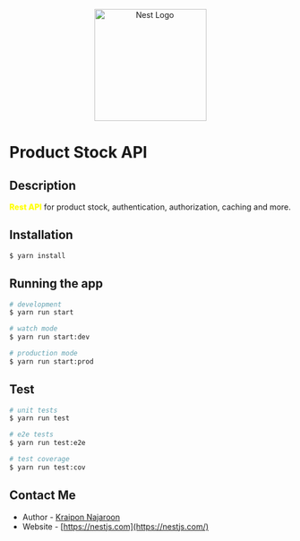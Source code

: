 <p align="center">
  <a href="http://nestjs.com/" target="blank"><img src="https://nestjs.com/img/logo-small.svg" width="200" alt="Nest Logo" /></a>
</p>

<p align="center">
  <h1 style="">Product Stock API</h1>
</p>

## Description

<span style="font-weight: 800; color:yellow">Rest API</span> for product stock, authentication, authorization, caching and more.

## Installation

```bash
$ yarn install
```

## Running the app

```bash
# development
$ yarn run start

# watch mode
$ yarn run start:dev

# production mode
$ yarn run start:prod
```

## Test

```bash
# unit tests
$ yarn run test

# e2e tests
$ yarn run test:e2e

# test coverage
$ yarn run test:cov
```

## Contact Me

- Author - [Kraipon Najaroon](https://www.github.com/kraiponn)
- Website - [https://nestjs.com](https://nestjs.com/)
